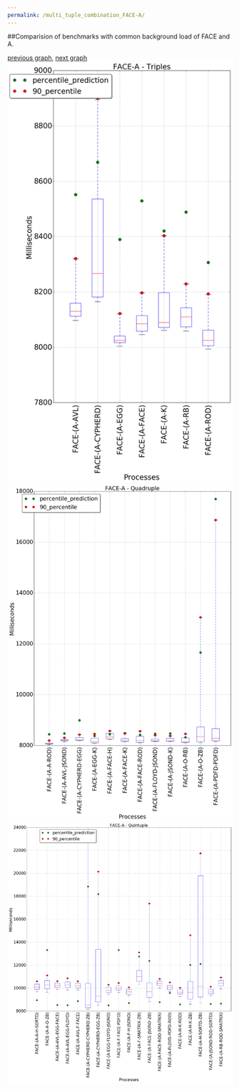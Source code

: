 ```yaml
---
permalink: /multi_tuple_combination_FACE-A/
---
```


##Comparision of benchmarks with common background load of FACE and A.

[previous graph](../multi_tuple_combination_FACE-AVL/), [next graph](../multi_tuple_combination_FACE-CYPHERD/)
![graph figure](./images/triple/FACE/FACE-A_box.png)![graph figure](./images/quadruple/FACE/FACE-A_box.png)![graph figure](./images/quintuple/FACE/FACE-A_box.png)